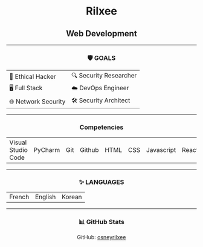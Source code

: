 <h1 align="center">Rilxee</h1>
<h2 align="center">Web Development</h2>

---

<h3 align="center">🛡️ GOALS</h3>

<p align="center">
  
<table align="center">
  <tr>
    <td>🔐 Ethical Hacker</td>
    <td>🔍 Security Researcher</td>
  </tr>
  <tr>
    <td>🖥️ Full Stack</td>
    <td>☁️ DevOps Engineer</td>
  </tr>
  <tr>
    <td>🌐 Network Security</td>
    <td>🛠️ Security Architect</td>
  </tr>
</table>

</p>

---

<h3 align="center">Competencies</h3>

<p align="center">

<table align="center">
  <tr>
    <td>Visual Studio Code</td>
    <td>PyCharm</td>
    <td>Git</td>
    <td>Github</td>
    <td>HTML</td>
    <td>CSS</td>
    <td>Javascript</td>
    <td>React</td>
    <td>Python</td>
    <td>Next.js</td>
    <td>Vite.js</td>
  </tr>
</table>

</p>

---

<h3 align="center">✨ LANGUAGES</h3>

<p align="center">
  
<table align="center">
  <tr>
    <td>French</td>
    <td>English</td>
    <td>Korean</td>
  </tr>
</table>

</p>

---

<h3 align="center">📊 GitHub Stats</h3>

<p align="center">
GitHub: <a href="https://github.com/osneyrilxee">osneyrilxee</a>
</p>
